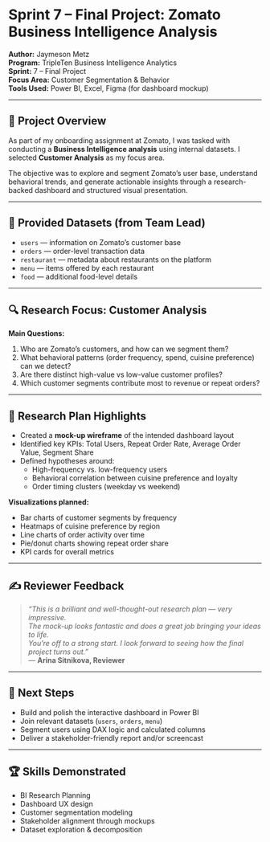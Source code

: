# Sprint 7 – Final Project: Zomato Business Intelligence Analysis

**Author:** Jaymeson Metz  
**Program:** TripleTen Business Intelligence Analytics  
**Sprint:** 7 – Final Project  
**Focus Area:** Customer Segmentation & Behavior  
**Tools Used:** Power BI, Excel, Figma (for dashboard mockup)

---

## 🧠 Project Overview

As part of my onboarding assignment at Zomato, I was tasked with conducting a **Business Intelligence analysis** using internal datasets. I selected **Customer Analysis** as my focus area.

The objective was to explore and segment Zomato’s user base, understand behavioral trends, and generate actionable insights through a research-backed dashboard and structured visual presentation.

---

## 📁 Provided Datasets (from Team Lead)

- `users` — information on Zomato’s customer base  
- `orders` — order-level transaction data  
- `restaurant` — metadata about restaurants on the platform  
- `menu` — items offered by each restaurant  
- `food` — additional food-level details

---

## 🔍 Research Focus: Customer Analysis

**Main Questions:**
1. Who are Zomato’s customers, and how can we segment them?
2. What behavioral patterns (order frequency, spend, cuisine preference) can we detect?
3. Are there distinct high-value vs low-value customer profiles?
4. Which customer segments contribute most to revenue or repeat orders?

---

## 📄 Research Plan Highlights

- Created a **mock-up wireframe** of the intended dashboard layout
- Identified key KPIs: Total Users, Repeat Order Rate, Average Order Value, Segment Share
- Defined hypotheses around:
  - High-frequency vs. low-frequency users  
  - Behavioral correlation between cuisine preference and loyalty  
  - Order timing clusters (weekday vs weekend)

**Visualizations planned:**
- Bar charts of customer segments by frequency  
- Heatmaps of cuisine preference by region  
- Line charts of order activity over time  
- Pie/donut charts showing repeat order share  
- KPI cards for overall metrics

---

## ✍️ Reviewer Feedback

> _“This is a brilliant and well-thought-out research plan — very impressive.  
> The mock-up looks fantastic and does a great job bringing your ideas to life.  
> You’re off to a strong start. I look forward to seeing how the final project turns out.”_  
> — **Arina Sitnikova, Reviewer**

---

## 🚀 Next Steps

- Build and polish the interactive dashboard in Power BI  
- Join relevant datasets (`users`, `orders`, `menu`)  
- Segment users using DAX logic and calculated columns  
- Deliver a stakeholder-friendly report and/or screencast

---

## 🏆 Skills Demonstrated

- BI Research Planning  
- Dashboard UX design  
- Customer segmentation modeling  
- Stakeholder alignment through mockups  
- Dataset exploration & decomposition
